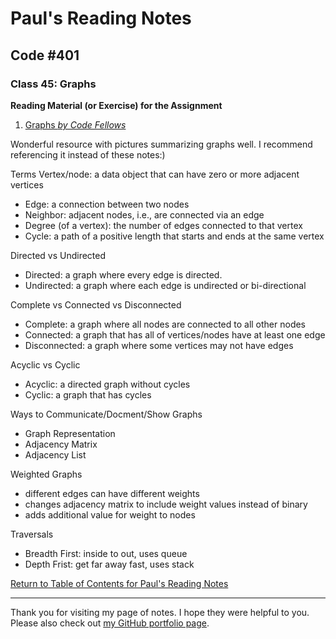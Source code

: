 # Paul's Reading Notes

## Code #401

### Class 45: Graphs

**Reading Material (or Exercise) for the Assignment**
1. [Graphs *by Code Fellows*](https://codefellows.github.io/common_curriculum/data_structures_and_algorithms/Code_401/class-35/resources/graphs.html)

Wonderful resource with pictures summarizing graphs well.  I recommend referencing it instead of these notes:)

Terms
Vertex/node: a data object that can have zero or more adjacent vertices
- Edge: a connection between two nodes
- Neighbor: adjacent nodes, i.e., are connected via an edge
- Degree (of a vertex): the number of edges connected to that vertex
- Cycle: a path of a positive length that starts and ends at the same vertex

Directed vs Undirected
- Directed: a graph where every edge is directed.
- Undirected: a graph where each edge is undirected or bi-directional

Complete vs Connected vs Disconnected
- Complete: a graph where all nodes are connected to all other nodes
- Connected: a graph that has all of vertices/nodes have at least one edge
- Disconnected: a graph where some vertices may not have edges

Acyclic vs Cyclic
- Acyclic: a directed graph without cycles
- Cyclic: a graph that has cycles

Ways to Communicate/Docment/Show Graphs
- Graph Representation
- Adjacency Matrix
- Adjacency List

Weighted Graphs
- different edges can have different weights
- changes adjacency matrix to include weight values instead of binary
- adds additional value for weight to nodes

Traversals
- Breadth First: inside to out, uses queue
- Depth Frist: get far away fast, uses stack



[Return to Table of Contents for Paul's Reading Notes](https://paul-leonard.github.io/reading-notes/ "Go back to find more notes!")



---



Thank you for visiting my page of notes.  I hope they were helpful to you.  Please also check out [my GitHub portfolio page](https://github.com/paul-leonard "Paul's GitHub Portfolio").